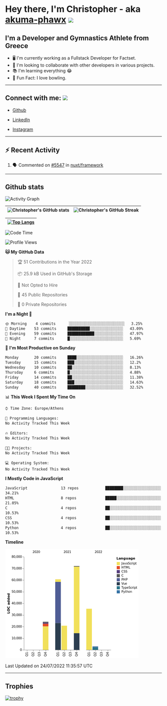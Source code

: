 # Hey there, I'm Christopher - aka [akuma-phawx](https://github.com/akuma-phawx) <img src = "https://raw.githubusercontent.com/MartinHeinz/MartinHeinz/master/wave.gif" width = 50px>

## I'm a Developer and Gymnastics Athlete from Greece

- 🖥️ I'm currently working as a Fullstack Developer for Factset.
- 🤲 I'm looking to collaborate with other developers in various projects.
- 📚 I'm learning everything 😂
- 🎳 Fun Fact: I love bowling.

---

## Connect with me: <img src='https://raw.githubusercontent.com/ShahriarShafin/ShahriarShafin/main/Assets/handshake.gif' width="100px">

- [Github](https://github.com/akuma-phawx)

- [LinkedIn](https://www.linkedin.com/in/christopher-vradis-3b9a68151/)

- [Instagram](https://www.instagram.com/chris.vrd_sw/)

---

## ⚡ Recent Activity

<!--START_SECTION:activity-->
1. 🗣 Commented on [#5547](https://github.com/nuxt/framework/issues/5547) in [nuxt/framework](https://github.com/nuxt/framework)
<!--END_SECTION:activity-->

---

## Github stats

![Activity Graph](https://activity-graph.herokuapp.com/graph?username=akuma-phawx&theme=dracula)

| ![Christopher's GitHub stats](https://github-readme-stats.vercel.app/api?username=akuma-phawx&show_icons=true&theme=dracula) | ![Christopher's GitHub Streak](https://github-readme-streak-stats.herokuapp.com/?user=akuma-phawx&theme=dracula) |
| ---------------------------------------------------------------------------------------------------------------------------- | ---------------------------------------------------------------------------------------------------------------- |

| [![Top Langs](https://github-readme-stats.vercel.app/api/top-langs/?username=akuma-phawx&show_icons=true&theme=radical)](https://github.com/akuma-phawx/github-readme-stats) |
| ---------------------------------------------------------------------------------------------------------------------------------------------------------------------------- |

<!--START_SECTION:waka-->
![Code Time](http://img.shields.io/badge/Code%20Time-61%20hrs%2038%20mins-blue)

![Profile Views](http://img.shields.io/badge/Profile%20Views-0-blue)

**🐱 My GitHub Data** 

> 🏆 51 Contributions in the Year 2022
 > 
> 📦 25.9 kB Used in GitHub's Storage 
 > 
> 🚫 Not Opted to Hire
 > 
> 📜 45 Public Repositories 
 > 
> 🔑 0 Private Repositories  
 > 
**I'm a Night 🦉** 

```text
🌞 Morning    4 commits      ░░░░░░░░░░░░░░░░░░░░░░░░░   3.25% 
🌆 Daytime    53 commits     ██████████░░░░░░░░░░░░░░░   43.09% 
🌃 Evening    59 commits     ████████████░░░░░░░░░░░░░   47.97% 
🌙 Night      7 commits      █░░░░░░░░░░░░░░░░░░░░░░░░   5.69%

```
📅 **I'm Most Productive on Sunday** 

```text
Monday       20 commits     ████░░░░░░░░░░░░░░░░░░░░░   16.26% 
Tuesday      15 commits     ███░░░░░░░░░░░░░░░░░░░░░░   12.2% 
Wednesday    10 commits     ██░░░░░░░░░░░░░░░░░░░░░░░   8.13% 
Thursday     6 commits      █░░░░░░░░░░░░░░░░░░░░░░░░   4.88% 
Friday       14 commits     ██░░░░░░░░░░░░░░░░░░░░░░░   11.38% 
Saturday     18 commits     ███░░░░░░░░░░░░░░░░░░░░░░   14.63% 
Sunday       40 commits     ████████░░░░░░░░░░░░░░░░░   32.52%

```


📊 **This Week I Spent My Time On** 

```text
⌚︎ Time Zone: Europe/Athens

💬 Programming Languages: 
No Activity Tracked This Week

🔥 Editors: 
No Activity Tracked This Week

🐱‍💻 Projects: 
No Activity Tracked This Week

💻 Operating System: 
No Activity Tracked This Week

```

**I Mostly Code in JavaScript** 

```text
JavaScript               13 repos            ████████░░░░░░░░░░░░░░░░░   34.21% 
HTML                     8 repos             █████░░░░░░░░░░░░░░░░░░░░   21.05% 
C                        4 repos             ██░░░░░░░░░░░░░░░░░░░░░░░   10.53% 
CSS                      4 repos             ██░░░░░░░░░░░░░░░░░░░░░░░   10.53% 
Python                   4 repos             ██░░░░░░░░░░░░░░░░░░░░░░░   10.53%

```


**Timeline**

![Chart not found](https://raw.githubusercontent.com/akuma-phawx/akuma-phawx/main/charts/bar_graph.png) 


 Last Updated on 24/07/2022 11:35:57 UTC
<!--END_SECTION:waka-->

---

## Trophies

[![trophy](https://github-profile-trophy.vercel.app/?username=akuma-phawx&theme=onedark)](https://github.com/ryo-ma/github-profile-trophy)
